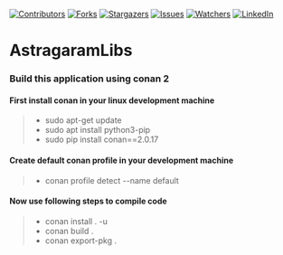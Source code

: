 [![Contributors][contributors-shield]][contributors-url]
[![Forks][forks-shield]][forks-url]
[![Stargazers][stargazers-shield]][stargazers-url]
[![Issues][issues-shield]][issues-url]
[![Watchers][watchers-shield]][watchers-url]
[![LinkedIn][linkedin-shield]][linkedin-url]

[contributors-shield]: https://img.shields.io/github/contributors/TechPrastu/AstragaramLibs.svg?style=for-the-badge
[contributors-url]: https://github.com/TechPrastu/AstragaramLibs/graphs/contributors
[forks-shield]: https://img.shields.io/github/forks/TechPrastu/AstragaramLibs.svg?style=for-the-badge
[forks-url]: https://github.com/TechPrastu/AstragaramLibs/network/members
[stargazers-shield]: https://img.shields.io/github/stars/TechPrastu/AstragaramLibs.svg?style=for-the-badge
[stargazers-url]: https://github.com/TechPrastu/AstragaramLibs/stargazers
[issues-shield]: https://img.shields.io/github/issues/TechPrastu/AstragaramLibs.svg?style=for-the-badge
[issues-url]: https://github.com/TechPrastu/AstragaramLibs/issues
[watchers-shield]: https://img.shields.io/github/watchers/TechPrastu/AstragaramLibs.svg?style=for-the-badge
[watchers-url]: https://github.com/TechPrastu/AstragaramLibs/watchers
[linkedin-shield]: https://img.shields.io/badge/-LinkedIn-black.svg?style=for-the-badge&logo=linkedin&colorB=555
[linkedin-url]: https://www.linkedin.com/in/jigneshkumar-vadaviya/


# AstragaramLibs

### Build this application using conan 2

#### First install conan in your linux development machine
> - sudo apt-get update
> - sudo apt install python3-pip
> - sudo pip install conan==2.0.17

#### Create default conan profile in your development machine
> - conan profile detect --name default

#### Now use following steps to compile code
> - conan install . -u
> - conan build . 
> - conan export-pkg . 
